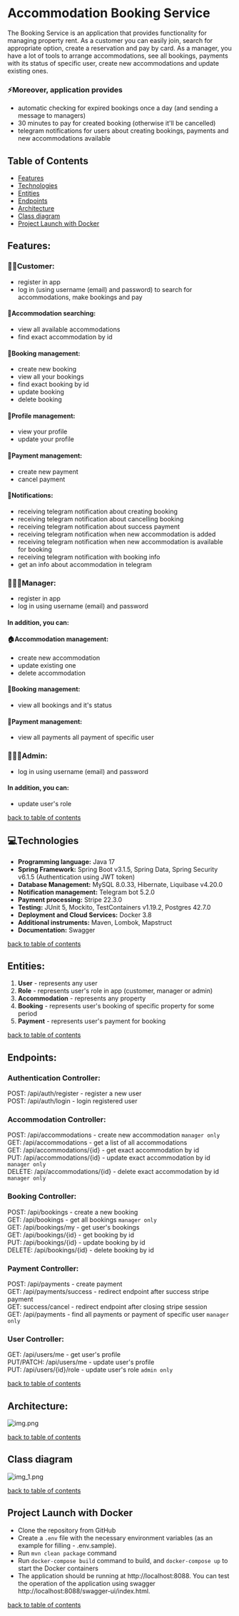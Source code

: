 # Accommodation Booking Service

The Booking Service is an application that provides functionality for managing property rent. As a customer you can easily join, search for appropriate option, create a reservation and pay by card. As a manager, you have a lot of tools to arrange accommodations, see all bookings, payments with its status of specific user, create new accommodations and update existing ones.    

### ⚡️Moreover, application provides

* automatic checking for expired bookings once a day (and sending a message to managers)
* 30 minutes to pay for created booking (otherwise it'll be cancelled)
* telegram notifications for users about creating bookings, payments and new accommodations available

<a name="table-of-contents"></a>
## Table of Contents
* [Features](#features)  
* [Technologies](#technologies)  
* [Entities](#entities)  
* [Endpoints](#endpoints)
* [Architecture](#architecture)
* [Class diagram](#class-diagram)
* [Project Launch with Docker](#project-launch-with-docker)

<a name="features"></a>
## Features:

### **🧑🏼Customer:**

* register in app
* log in (using username (email) and password) to search for accommodations, make bookings and pay

#### 🔎Accommodation searching:
* view all available accommodations
* find exact accommodation by id

#### 🧾Booking management:
* create new booking
* view all your bookings
* find exact booking by id
* update booking
* delete booking

#### 📂Profile management:
* view your profile
* update your profile

#### 🪪Payment management:
* create new payment
* cancel payment

#### 🔔Notifications:
* receiving telegram notification about creating booking  
* receiving telegram notification about cancelling booking  
* receiving telegram notification about success payment  
* receiving telegram notification when new accommodation is added  
* receiving telegram notification when new accommodation is available for booking  
* receiving telegram notification with booking info  
* get an info about accommodation in telegram   


### 🧑🏼‍💻Manager:

* register in app
* log in using username (email) and password

#### In addition, you can:

#### 🏠Accommodation management:
* create new accommodation
* update existing one
* delete accommodation

#### 🧾Booking management:
* view all bookings and it's status

#### 🪪Payment management:
* view all payments all payment of specific user

### 🦸🏼‍♂️Admin:

* log in using username (email) and password

#### In addition, you can:
* update user's role

[back to table of contents](#table-of-contents)

<a name="technologies"></a>
## 💻Technologies

* **Programming language:** Java 17
* **Spring Framework:** Spring Boot v3.1.5, Spring Data, Spring Security v6.1.5 (Authentication using JWT token)
* **Database Management:** MySQL 8.0.33, Hibernate, Liquibase v4.20.0
* **Notification management:** Telegram bot 5.2.0
* **Payment processing:** Stripe 22.3.0 
* **Testing:** JUnit 5, Mockito, TestContainers v1.19.2, Postgres 42.7.0
* **Deployment and Cloud Services:** Docker 3.8
* **Additional instruments:** Maven, Lombok, Mapstruct
* **Documentation:** Swagger

[back to table of contents](#table-of-contents)

<a name="entities"></a>
## Entities:

1. **User** - represents any user 
2. **Role** - represents user's role in app (customer, manager or admin)
3. **Accommodation** - represents any property
4. **Booking** - represents user's booking of specific property for some period
5. **Payment** - represents user's payment for booking

[back to table of contents](#table-of-contents)

<a name="endpoints"></a>
## Endpoints:

### Authentication Controller:

POST: /api/auth/register - register a new user   
POST: /api/auth/login - login registered user    

### Accommodation Controller:

POST: /api/accommodations - create new accommodation  `manager only`     
GET: /api/accommodations - get a list of all accommodations   
GET: /api/accommodations/{id} - get exact accommodation by id   
PUT: /api/accommodations/{id} - update exact accommodation by id `manager only`     
DELETE: /api/accommodations/{id} - delete exact accommodation by id `manager only`  

### Booking Controller:

POST: /api/bookings - create a new booking  
GET: /api/bookings - get all bookings `manager only`     
GET: /api/bookings/my - get user's bookings   
GET: /api/bookings/{id} - get booking by id  
PUT: /api/bookings/{id} - update booking by id  
DELETE: /api/bookings/{id} - delete booking by id  

### Payment Controller:

POST: /api/payments - create payment  
GET: /api/payments/success - redirect endpoint after success stripe payment  
GET: success/cancel - redirect endpoint after closing stripe session  
GET: /api/payments - find all payments or payment of specific user `manager only`  

### User Controller:

GET: /api/users/me - get user's profile  
PUT/PATCH: /api/users/me - update user's profile  
PUT: /api/users/{id}/role - update user's role  `admin only`  

[back to table of contents](#table-of-contents)

<a name="architecture"></a>
## Architecture:
![img.png](img.png)

[back to table of contents](#table-of-contents)

<a name="class-diagram"></a>
## Class diagram

![img_1.png](img_1.png)

[back to table of contents](#table-of-contents)

<a name="progect-launch-with-docker"></a>
## Project Launch with Docker

* Clone the repository from GitHub  
* Create a `.env` file with the necessary environment variables (as an example for filling - .env.sample).  
* Run `mvn clean package` command  
* Run `docker-compose build` command to build, and `docker-compose up` to start the Docker containers  
* The application should be running at http://localhost:8088. You can test the operation of the application using swagger http://localhost:8088/swagger-ui/index.html.

[back to table of contents](#table-of-contents)
